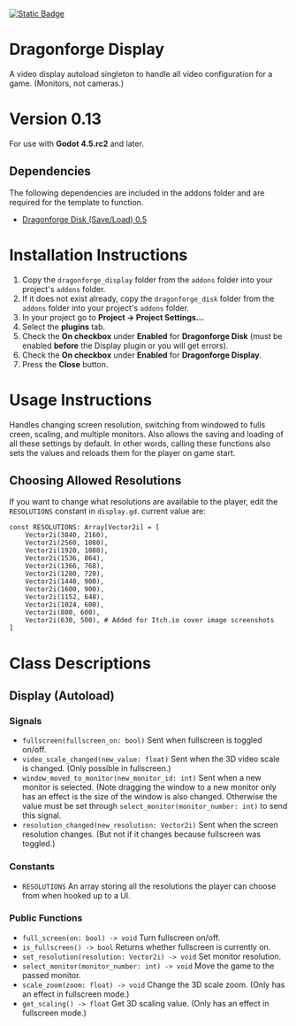[![Static Badge](https://img.shields.io/badge/Godot%20Engine-4.5.rc2-blue?style=plastic&logo=godotengine)](https://godotengine.org/)
# Dragonforge Display
A video display autoload singleton to handle all video configuration for a game. (Monitors, not cameras.)
# Version 0.13
For use with **Godot 4.5.rc2** and later.
## Dependencies
The following dependencies are included in the addons folder and are required for the template to function.
- [Dragonforge Disk (Save/Load) 0.5](https://github.com/dragonforge-dev/dragonforge-disk)
# Installation Instructions
1. Copy the `dragonforge_display` folder from the `addons` folder into your project's `addons` folder.
2. If it does not exist already, copy the `dragonforge_disk` folder from the `addons` folder into your project's `addons` folder.
3. In your project go to **Project -> Project Settings...**
4. Select the **plugins** tab.
5. Check the **On checkbox** under **Enabled** for **Dragonforge Disk** (must be enabled **before** the Display plugin or you will get errors).
6. Check the **On checkbox** under **Enabled** for **Dragonforge Display**.
7. Press the **Close** button.

# Usage Instructions
Handles changing screen resolution, switching from windowed to fulls creen, scaling, and multiple monitors. Also allows the saving and loading of all these settings by default. In other words, calling these functions also sets the values and reloads them for the player on game start.

## Choosing Allowed Resolutions
If you want to change what resolutions are available to the player, edit the `RESOLUTIONS` constant in `display.gd`. current value are:
```
const RESOLUTIONS: Array[Vector2i] = [
	Vector2i(3840, 2160),
	Vector2i(2560, 1080),
	Vector2i(1920, 1080),
	Vector2i(1536, 864),
	Vector2i(1366, 768),
	Vector2i(1280, 720),
	Vector2i(1440, 900),
	Vector2i(1600, 900),
	Vector2i(1152, 648),
	Vector2i(1024, 600),
	Vector2i(800, 600),
	Vector2i(630, 500), # Added for Itch.io cover image screenshots
]
```

# Class Descriptions
## Display (Autoload)
### Signals
- `fullscreen(fullscreen_on: bool)` Sent when fullscreen is toggled on/off.
- `video_scale_changed(new_value: float)` Sent when the 3D video scale is changed. (Only possible in fullscreen.)
- `window_moved_to_monitor(new_monitor_id: int)` Sent when a new monitor is selected. (Note dragging the window to a new monitor only has an effect is the size of the window is also changed. Otherwise the value must be set through `select_monitor(monitor_number: int)` to send this signal.
- `resolution_changed(new_resolution: Vector2i)` Sent when the screen resolution changes. (But not if it changes because fullscreen was toggled.)
### Constants
- `RESOLUTIONS` An array storing all the resolutions the player can choose from when hooked up to a UI.
### Public Functions
- `full_screen(on: bool) -> void` Turn fullscreen on/off.
- `is_fullscreen() -> bool` Returns whether fullscreen is currently on.
- `set_resolution(resolution: Vector2i) -> void` Set monitor resolution.
- `select_monitor(monitor_number: int) -> void` Move the game to the passed monitor.
- `scale_zoom(zoom: float) -> void` Change the 3D scale zoom. (Only has an effect in fullscreen mode.)
- `get_scaling() -> float` Get 3D scaling value. (Only has an effect in fullscreen mode.)
